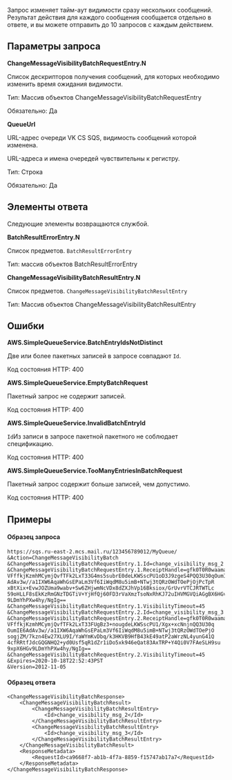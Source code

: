 Запрос изменяет тайм-аут видимости сразу нескольких сообщений. Результат действия для каждого сообщения сообщается отдельно в ответе, и вы можете отправить до 10 запросов с каждым действием.

## Параметры запроса

**ChangeMessageVisibilityBatchRequestEntry.N**

Список дескрипторов получения сообщений, для которых необходимо изменить время ожидания видимости.

Тип: Массив объектов ChangeMessageVisibilityBatchRequestEntry

Обязательно: Да

**QueueUrl**

URL-адрес очереди VK CS SQS, видимость сообщений которой изменена.

URL-адреса и имена очередей чувствительны к регистру.

Тип: Строка

Обязательно: Да

## Элементы ответа

Следующие элементы возвращаются службой.

**BatchResultErrorEntry.N**

Список предметов. `BatchResultErrorEntry`

Тип: массив объектов BatchResultErrorEntry

**ChangeMessageVisibilityBatchResultEntry.N**

Список предметов. `ChangeMessageVisibilityBatchResultEntry`

Тип: Массив объектов ChangeMessageVisibilityBatchResultEntry

## Ошибки

**AWS.SimpleQueueService.BatchEntryIdsNotDistinct**

Две или более пакетных записей в запросе совпадают `Id`.

Код состояния HTTP: 400

**AWS.SimpleQueueService.EmptyBatchRequest**

Пакетный запрос не содержит записей.

Код состояния HTTP: 400

**AWS.SimpleQueueService.InvalidBatchEntryId**

`Id`Из записи в запросе пакетной пакетного не соблюдает спецификацию.

Код состояния HTTP: 400

**AWS.SimpleQueueService.TooManyEntriesInBatchRequest**

Пакетный запрос содержит больше записей, чем допустимо.

Код состояния HTTP: 400

## Примеры

#### Образец запроса

```
https://sqs.ru-east-2.mcs.mail.ru/123456789012/MyQueue/
&Action=ChangeMessageVisibilityBatch
&ChangeMessageVisibilityBatchRequestEntry.1.Id=change_visibility_msg_2
&ChangeMessageVisibilityBatchRequestEntry.1.ReceiptHandle=gfk0T0R0waama4f
VFffkjKzmhMCymjQvfTFk2LxT33G4ms5subrE0deLKWSscPU1oD3J9zgeS4PQQ3U30qOumIE6
AdAv3w//a1IXW6AqaWhGsEPaLm3Vf6IiWqdM8u5imB+NTwj3tQRzOWdTOePjOjPcTpR
xBtXix+EvwJOZUma9wabv+Sw6ZHjwmNcVDx8dZXJhVp16Bksiox/GrUvrVTCJRTWTLc
59oHLLF8sEkKzRmGNzTDGTiV+YjHfQj60FD3rVaXmzTsoNxRhKJ72uIHVMGVQiAGgBX6HGv
9LDmYhPXw4hy/NgIg==
&ChangeMessageVisibilityBatchRequestEntry.1.VisibilityTimeout=45
&ChangeMessageVisibilityBatchRequestEntry.2.Id=change_visibility_msg_3
&ChangeMessageVisibilityBatchRequestEntry.2.ReceiptHandle=gfk0T0R0waama4f
VFffkjKzmhMCymjQvfTFk2LxT33FUgBz3+nougdeLKWSscPU1/Xgx+xcNnjnQQ3U30q
OumIE6AdAv3w//a1IXW6AqaWhGsEPaLm3Vf6IiWqdM8u5imB+NTwj3tQRzOWdTOePjO
sogjZM/7kzn4Ew27XLU9I/YaWYmKvDbq/k3HKVB9HfB43kE49atP2aWrzNL4yunG41Q
4cfRRtfJdcGQGNHQ2+yd0Usf5qR1dZr1iDo5xk946eQat83AxTRP+Y4Qi0V7FAeSLH9su
9xpX6HGv9LDmYhPXw4hy/NgIg==
&ChangeMessageVisibilityBatchRequestEntry.2.VisibilityTimeout=45
&Expires=2020-10-18T22:52:43PST
&Version=2012-11-05
```

#### Образец ответа

```
<ChangeMessageVisibilityBatchResponse>
    <ChangeMessageVisibilityBatchResult>
        <ChangeMessageVisibilityBatchResultEntry>
            <Id>change_visibility_msg_2</Id>
        </ChangeMessageVisibilityBatchResultEntry>
        <ChangeMessageVisibilityBatchResultEntry>
            <Id>change_visibility_msg_3</Id>
        </ChangeMessageVisibilityBatchResultEntry>
    </ChangeMessageVisibilityBatchResult>
    <ResponseMetadata>
        <RequestId>ca9668f7-ab1b-4f7a-8859-f15747ab17a7</RequestId>
    </ResponseMetadata>
</ChangeMessageVisibilityBatchResponse>
```
